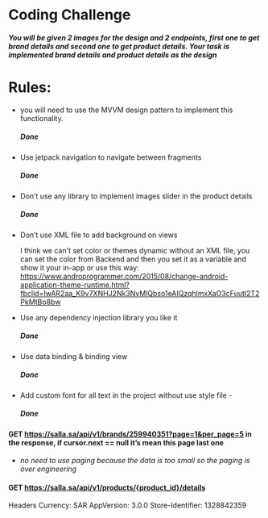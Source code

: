 # Coding Challenge
##### You will be given 2 images for the design and 2 endpoints, first one to get brand details and second one to get product details. Your task is implemented brand details and product details as the design
# Rules:

- you will need to use the MVVM design pattern to implement this functionality. 
  ##### Done

- Use jetpack navigation to navigate between fragments
  ##### Done
- Don’t use any library to implement images slider in the product details
  ##### Done
- Don’t use XML file to add background on views

   I think we can't set color or themes dynamic without an XML file, you can set the color from Backend and then you set it as a variable and show it your in-app or use this way: 
   https://www.androprogrammer.com/2015/08/change-android-application-theme-runtime.html?fbclid=IwAR2aa_K9v7XNHJ2Nk3NyMlQbso1eAIQzqhlmxXaO3cFuutI2T2PkMtBo8bw
- Use any dependency injection library you like it
  ##### Done
- Use data binding & binding view
  ##### Done
- Add custom font for all text in the project without use style file -
  ##### Done

#### GET https://salla.sa/api/v1/brands/259940351?page=1&per_page=5 in the response, if cursor.next == null it’s mean this page last one
  - *no need to use paging because the data is too small so the paging is over engineering* 
  
#### GET https://salla.sa/api/v1/products/{product_id}/details

Headers
Currency: SAR
AppVersion: 3.0.0 
Store-Identifier: 1328842359





